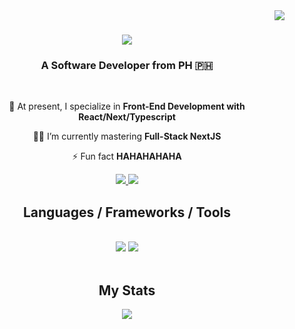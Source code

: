 <img align="right" src="https://visitor-badge.laobi.icu/badge?page_id=raynemllr.raynemllr" />

<h1 align="center">
    <img src="https://readme-typing-svg.herokuapp.com/?font=Righteous&size=35&center=true&vCenter=true&width=500&height=70&duration=4000&lines=Hey+there!+👋🏼;+I'm+Rayne+🚀;" />
</h1>

<h3 align="center">A Software Developer from PH 🇵🇭</h3>

<br/>

<div align="center">
 
 📍 At present, I specialize in **Front-End Development with React/Next/Typescript**
 
 👨‍💻 I’m currently mastering **Full-Stack NextJS**

 ⚡ Fun fact **HAHAHAHAHA**
 
 </div>

 <div align="center"> 
  <a href="mailto:raynemllr.5@gmail.com">
    <img src="https://img.shields.io/badge/Gmail-333333?style=for-the-badge&logo=gmail&logoColor=red" />
  </a>
  <a href="https://linkedin.com/in/rayne-mallari-7476bb202" target="_blank" rel="noopener noreferrer">
    <img src="https://img.shields.io/badge/LinkedIn-0077B5?style=for-the-badge&logo=linkedin&logoColor=white" target="_blank" />
  </a>
</div>
 
<h2 align="center">Languages / Frameworks / Tools</h2>
<br/>
<div align="center">
    <img src="https://skillicons.dev/icons?i=html,css,js,ts,react,nextjs,vercel,tailwind,bootstrap,materialui" />
    <img src="https://skillicons.dev/icons?i=sass,nodejs,express,mongodb,mysql,netlify,gcp,azure,supabase,ps,figma" /><br>
</div>

<br/>

<h2 align="center">My Stats</h2>
<div align="center">
    <img src="https://streak-stats.demolab.com?user=raynemllr&theme=react&hide_border=true&border_radius=5&date_format=M%20j%5B%2C%20Y%5D&card_width=1000" />
</div>
